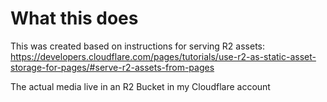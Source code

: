 # What this does

This was created based on instructions for serving R2 assets: <https://developers.cloudflare.com/pages/tutorials/use-r2-as-static-asset-storage-for-pages/#serve-r2-assets-from-pages>

The actual media live in an R2 Bucket in my Cloudflare account
